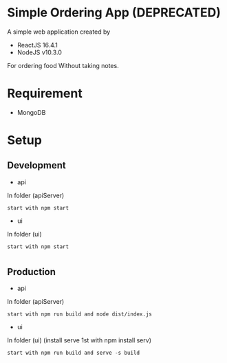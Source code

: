  # Simple Ordering App (DEPRECATED)
 	 
A simple web application created by	 
- ReactJS 16.4.1
- NodeJS v10.3.0

For ordering food Without taking notes.

# Requirement
- MongoDB

# Setup

## Development 

- api

In folder (apiServer)
```
start with npm start
```
- ui

In folder (ui)
```
start with npm start
```
#

## Production

- api

In folder (apiServer)
```
start with npm run build and node dist/index.js
```
- ui

In folder (ui) (install serve 1st with npm install serv)

```
start with npm run build and serve -s build
```
